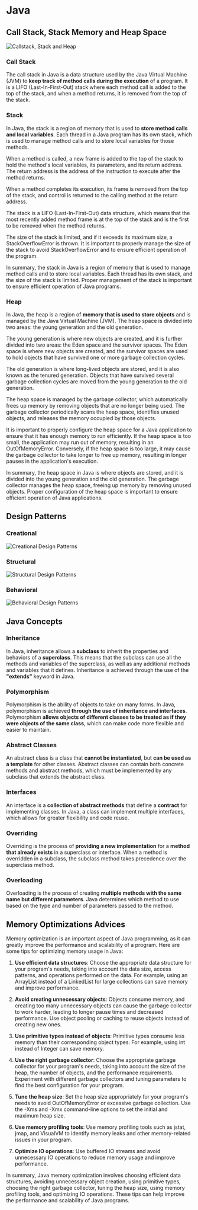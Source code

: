 # Java

## Call Stack, Stack Memory and Heap Space

![Callstack, Stack and Heap](./assets/callstack-stack-heap.png)

### Call Stack

The call stack in Java is a data structure used by the Java Virtual Machine (JVM) to **keep track of method calls during the execution** of a program. It is a LIFO (Last-In-First-Out) stack where each method call is added to the top of the stack, and when a method returns, it is removed from the top of the stack.

### Stack 

In Java, the stack is a region of memory that is used to **store method calls and local variables**. Each thread in a Java program has its own stack, which is used to manage method calls and to store local variables for those methods.

When a method is called, a new frame is added to the top of the stack to hold the method's local variables, its parameters, and its return address. The return address is the address of the instruction to execute after the method returns.

When a method completes its execution, its frame is removed from the top of the stack, and control is returned to the calling method at the return address.

The stack is a LIFO (Last-In-First-Out) data structure, which means that the most recently added method frame is at the top of the stack and is the first to be removed when the method returns.

The size of the stack is limited, and if it exceeds its maximum size, a StackOverflowError is thrown. It is important to properly manage the size of the stack to avoid StackOverflowError and to ensure efficient operation of the program.

In summary, the stack in Java is a region of memory that is used to manage method calls and to store local variables. Each thread has its own stack, and the size of the stack is limited. Proper management of the stack is important to ensure efficient operation of Java programs.

### Heap 

In Java, the heap is a region of **memory that is used to store objects** and is managed by the Java Virtual Machine (JVM). The heap space is divided into two areas: the young generation and the old generation.

The young generation is where new objects are created, and it is further divided into two areas: the Eden space and the survivor spaces. The Eden space is where new objects are created, and the survivor spaces are used to hold objects that have survived one or more garbage collection cycles.

The old generation is where long-lived objects are stored, and it is also known as the tenured generation. Objects that have survived several garbage collection cycles are moved from the young generation to the old generation.

The heap space is managed by the garbage collector, which automatically frees up memory by removing objects that are no longer being used. The garbage collector periodically scans the heap space, identifies unused objects, and releases the memory occupied by those objects.

It is important to properly configure the heap space for a Java application to ensure that it has enough memory to run efficiently. If the heap space is too small, the application may run out of memory, resulting in an OutOfMemoryError. Conversely, if the heap space is too large, it may cause the garbage collector to take longer to free up memory, resulting in longer pauses in the application's execution.

In summary, the heap space in Java is where objects are stored, and it is divided into the young generation and the old generation. The garbage collector manages the heap space, freeing up memory by removing unused objects. Proper configuration of the heap space is important to ensure efficient operation of Java applications.

## Design Patterns 

### Creational

![Creational Design Patterns](./assets/design-patterns--creational.png)

### Structural

![Structural Design Patterns](./assets/design-patterns--structural.png)

### Behavioral 

![Behavioral Design Patterns](./assets/design-patterns--behavioral.png)

## Java Concepts

### Inheritance
In Java, inheritance allows a **subclass** to inherit the properties and behaviors of a **superclass**. This means that the subclass can use all the methods and variables of the superclass, as well as any additional methods and variables that it defines. Inheritance is achieved through the use of the **"extends"** keyword in Java.

### Polymorphism
Polymorphism is the ability of objects to take on many forms. In Java, polymorphism is achieved **through the use of inheritance and interfaces**. Polymorphism **allows objects of different classes to be treated as if they were objects of the same class**, which can make code more flexible and easier to maintain.

### Abstract Classes
An abstract class is a class that **cannot be instantiated**, but **can be used as a template** for other classes. Abstract classes can contain both concrete methods and abstract methods, which must be implemented by any subclass that extends the abstract class.

### Interfaces
An interface is a **collection of abstract methods** that define a **contract** for implementing classes. In Java, a class can implement multiple interfaces, which allows for greater flexibility and code reuse.

### Overriding
Overriding is the process of **providing a new implementation** for a **method that already exists** in a superclass or interface. When a method is overridden in a subclass, the subclass method takes precedence over the superclass method.

### Overloading
Overloading is the process of creating **multiple methods with the same name but different parameters**. Java determines which method to use based on the type and number of parameters passed to the method.



## Memory Optimizations Advices 

Memory optimization is an important aspect of Java programming, as it can greatly improve the performance and scalability of a program. Here are some tips for optimizing memory usage in Java:

1. **Use efficient data structures**: Choose the appropriate data structure for your program's needs, taking into account the data size, access patterns, and operations performed on the data. For example, using an ArrayList instead of a LinkedList for large collections can save memory and improve performance.

1. **Avoid creating unnecessary objects**: Objects consume memory, and creating too many unnecessary objects can cause the garbage collector to work harder, leading to longer pause times and decreased performance. Use object pooling or caching to reuse objects instead of creating new ones.

1. **Use primitive types instead of objects**: Primitive types consume less memory than their corresponding object types. For example, using int instead of Integer can save memory.

1. **Use the right garbage collector**: Choose the appropriate garbage collector for your program's needs, taking into account the size of the heap, the number of objects, and the performance requirements. Experiment with different garbage collectors and tuning parameters to find the best configuration for your program.

1. **Tune the heap size**: Set the heap size appropriately for your program's needs to avoid OutOfMemoryError or excessive garbage collection. Use the -Xms and -Xmx command-line options to set the initial and maximum heap size.

1. **Use memory profiling tools**: Use memory profiling tools such as jstat, jmap, and VisualVM to identify memory leaks and other memory-related issues in your program.

1. **Optimize IO operations**: Use buffered IO streams and avoid unnecessary IO operations to reduce memory usage and improve performance.

In summary, Java memory optimization involves choosing efficient data structures, avoiding unnecessary object creation, using primitive types, choosing the right garbage collector, tuning the heap size, using memory profiling tools, and optimizing IO operations. These tips can help improve the performance and scalability of Java programs.

